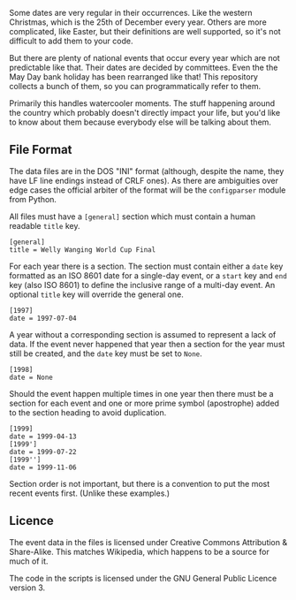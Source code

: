 

Some dates are very regular in their occurrences.
Like the western Christmas,
which is the 25th of December every year.
Others are more complicated,
like Easter,
but their definitions are well supported,
so it's not difficult to add them to your code.

But there are plenty of national events that occur
every year which are not predictable like that.
Their dates are decided by committees.
Even the the May Day bank holiday has been rearranged
like that!
This repository collects a bunch of them,
so you can programmatically refer to them.

Primarily this handles watercooler moments.
The stuff happening around the country which probably
doesn't directly impact your life,
but you'd like to know about them because everybody else
will be talking about them.

## File Format

The data files are in the DOS "INI" format
(although, despite the name, they have LF line endings
instead of CRLF ones).
As there are ambiguities over edge cases the official arbiter
of the format will be the `configparser` module from Python.

All files must have a `[general]` section which must contain
a human readable `title` key.

    [general]
    title = Welly Wanging World Cup Final

For each year there is a section.
The section must contain either a `date` key formatted
as an ISO 8601 date for a single-day event,
or a `start` key and `end` key (also ISO 8601) to define
the inclusive range of a multi-day event.
An optional `title` key will override the general one.

    [1997]
    date = 1997-07-04

A year without a corresponding section is assumed to
represent a lack of data.
If the event never happened that year then a section
for the year must still be created,
and the `date` key must be set to `None`.

    [1998]
    date = None

Should the event happen multiple times in one year then
there must be a section for each event and one or more
prime symbol (apostrophe) added to the section heading
to avoid duplication.

    [1999]
    date = 1999-04-13
    [1999']
    date = 1999-07-22
    [1999'']
    date = 1999-11-06

Section order is not important, but there is a convention
to put the most recent events first.  (Unlike these
examples.)

## Licence

The event data in the files is licensed under
Creative Commons Attribution & Share-Alike.
This matches Wikipedia,
which happens to be a source for much of it.

The code in the scripts is licensed under
the GNU General Public Licence version 3.


